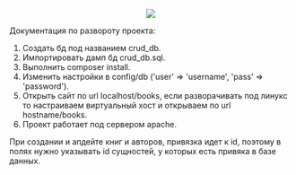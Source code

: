 <p align="center"><img src="https://iconscout.com/icon/php-99"></p>
            Документация по развороту проекта:

1. Создать бд под названием crud_db.
2. Импортировать дамп бд crud_db.sql.
3. Выполнить composer install.
4. Изменить настройки в config/db ('user' => 'username', 'pass' => 'password').
5. Открыть сайт по url localhost/books, если разворачивать под линукс то настраиваем виртуальный хост и открываем по url hostname/books.
6. Проект работает под сервером apache.   

При создании и апдейте книг и авторов, привязка идет к id, поэтому в полях нужно указывать id сущностей, у которых есть привяка в базе данных.
